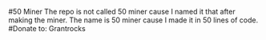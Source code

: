 #50 Miner
The repo is not called 50 miner cause I named it that after making the miner. The name is 50 miner cause I made it in 50 lines of code.
#Donate to: Grantrocks